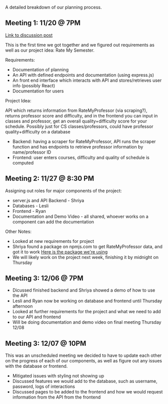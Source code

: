 A detailed breakdown of our planning process.

## Meeting 1: 11/20 @ 7PM
[Link to discussion post](https://github.com/orgs/comp426-2022-fall/teams/group-31/discussions/2)

This is the first time we got together and we figured out requirements as well as our project idea: Rate My Semester. 

Requirements:

* Documentation of planning
* An API with defined endpoints and documentation (using express.js)
* An front end interface which interacts with API and stores/retrieves user info (possibly React)
* Documentation for users

Project Idea:

API which returns information from RateMyProfessor (via scraping?), returns professor score and difficulty, and in the frontend you can input in classes and professor, get an overall quality+difficulty score for your schedule. Possibly just for CS classes/professors, could have professor quality+difficulty on a database

* Backend: having a scraper for RateMyProfessor, API runs the scraper function and has endpoints to retrieve professor information by name/professor ID
* Frontend: user enters courses, difficulty and quality of schedule is computed

## Meeting 2: 11/27 @ 8:30 PM
Assigning out roles for major components of the project:
* server.js and API Backend - Shriya
* Databases - Lesli
* Frontend - Ryan
* Documentation and Demo Video - all shared, whoever works on a component can add the documentation

Other Notes:
* Looked at new requirements for project
* Shriya found a package on npmjs.com to get RateMyProfessor data, and got it to work 
[Here is the package we're using](https://www.npmjs.com/package/@mtucourses/rate-my-professors)
* We will likely work on the project next week, finishing it by midnight on Thursday

## Meeting 3: 12/06 @ 7PM
* Dicussed finished backend and Shriya showed a demo of how to use the API 
* Lesli and Ryan now be working on database and frontend until Thursday afternoon
* Looked at further requirements for the project and what we need to add to our API and frontend
* Will be doing documentation and demo video on final meeting Thursday 12/08

## Meeting 3: 12/07 @ 10PM
This was an unscheduled meeting we decided to have to update each other on the progress of each of our components, as well as figure out any issues with the database or frontend.
* Mitigated issues with styling not showing up
* Discussed features we would add to the database, such as username, password, logs of interactions
* Discussed pages to be added to the frontend and how we would request information from the API from the frontend
